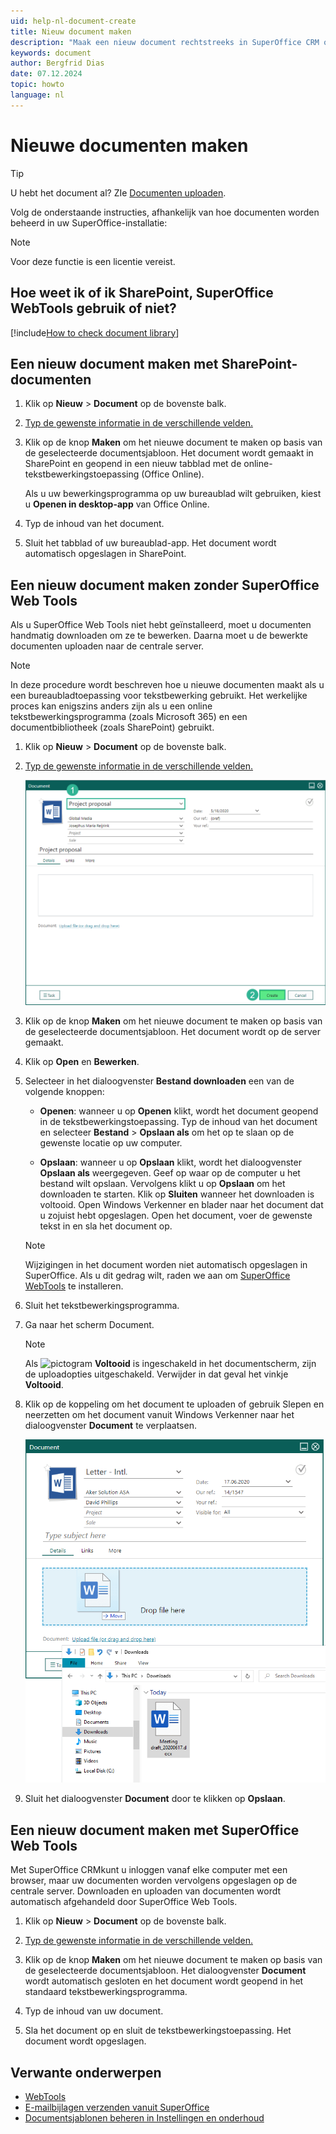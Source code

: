 ```yaml
---
uid: help-nl-document-create
title: Nieuw document maken
description: "Maak een nieuw document rechtstreeks in SuperOffice CRM of upload bestaande documenten, om ervoor te zorgen dat u en uw collega's altijd toegang hebben tot de nieuwste documenten en versies. Deze handleiding laat u zien hoe u beide kunt doen."
keywords: document
author: Bergfrid Dias
date: 07.12.2024
topic: howto
language: nl
---
```


# Nieuwe documenten maken

> [!TIP]
> U hebt het document al? ZIe [Documenten uploaden][1].

Volg de onderstaande instructies, afhankelijk van hoe documenten worden beheerd in uw SuperOffice-installatie:

> [!NOTE]
> Voor deze functie is een licentie vereist.

## Hoe weet ik of ik SharePoint, SuperOffice WebTools gebruik of niet?

[!include[How to check document library](includes/webtools-or-sharepoint.md)]

## Een nieuw document maken met SharePoint-documenten

1. Klik op **Nieuw** > **Document** op de bovenste balk.

2. [Typ de gewenste informatie in de verschillende velden.][2]

3. Klik op de knop **Maken** om het nieuwe document te maken op basis van de geselecteerde documentsjabloon. Het document wordt gemaakt in SharePoint en geopend in een nieuw tabblad met de online-tekstbewerkingstoepassing (Office Online).

    Als u uw bewerkingsprogramma op uw bureaublad wilt gebruiken, kiest u **Openen in desktop-app** van Office Online.

4. Typ de inhoud van het document.

5. Sluit het tabblad of uw bureaublad-app. Het document wordt automatisch opgeslagen in SharePoint.

## Een nieuw document maken zonder SuperOffice Web Tools

Als u SuperOffice Web Tools niet hebt geïnstalleerd, moet u documenten handmatig downloaden om ze te bewerken. Daarna moet u de bewerkte documenten uploaden naar de centrale server.

> [!NOTE]
> In deze procedure wordt beschreven hoe u nieuwe documenten maakt als u een bureaubladtoepassing voor tekstbewerking gebruikt. Het werkelijke proces kan enigszins anders zijn als u een online tekstbewerkingsprogramma (zoals Microsoft 365) en een documentbibliotheek (zoals SharePoint) gebruikt.

1. Klik op **Nieuw** > **Document** op de bovenste balk.

2. [Typ de gewenste informatie in de verschillende velden.][2]

    ![Create document from template -screenshot][img3]

3. Klik op de knop **Maken** om het nieuwe document te maken op basis van de geselecteerde documentsjabloon. Het document wordt op de server gemaakt.

4. Klik op **Open** en **Bewerken**.

5. Selecteer in het dialoogvenster **Bestand downloaden** een van de volgende knoppen:

    * **Openen**: wanneer u op **Openen** klikt, wordt het document geopend in de tekstbewerkingstoepassing. Typ de inhoud van het document en selecteer **Bestand** > **Opslaan als** om het op te slaan op de gewenste locatie op uw computer.

    * **Opslaan**: wanneer u op **Opslaan** klikt, wordt het dialoogvenster **Opslaan als** weergegeven. Geef op waar op de computer u het bestand wilt opslaan. Vervolgens klikt u op **Opslaan** om het downloaden te starten. Klik op **Sluiten** wanneer het downloaden is voltooid. Open Windows Verkenner en blader naar het document dat u zojuist hebt opgeslagen. Open het document, voer de gewenste tekst in en sla het document op.

    > [!NOTE]
    > Wijzigingen in het document worden niet automatisch opgeslagen in SuperOffice. Als u dit gedrag wilt, raden we aan om [SuperOffice WebTools][3] te installeren.

6. Sluit het tekstbewerkingsprogramma.

7. Ga naar het scherm Document.

    > [!NOTE]
    > Als ![pictogram][img1] **Voltooid** is ingeschakeld in het documentscherm, zijn de uploadopties uitgeschakeld. Verwijder in dat geval het vinkje **Voltooid**.

8. Klik op de koppeling om het document te uploaden of gebruik Slepen en neerzetten om het document vanuit Windows Verkenner naar het dialoogvenster **Document** te verplaatsen.

    ![Een nieuw document maken -screenshot][img2]

9. Sluit het dialoogvenster **Document** door te klikken op **Opslaan**.

## Een nieuw document maken met SuperOffice Web Tools

Met SuperOffice CRMkunt u inloggen vanaf elke computer met een browser, maar uw documenten worden vervolgens opgeslagen op de centrale server. Downloaden en uploaden van documenten wordt automatisch afgehandeld door SuperOffice Web Tools.

1. Klik op **Nieuw** > **Document** op de bovenste balk.

2. [Typ de gewenste informatie in de verschillende velden.][2]

3. Klik op de knop **Maken** om het nieuwe document te maken op basis van de geselecteerde documentsjabloon. Het dialoogvenster **Document** wordt automatisch gesloten en het document wordt geopend in het standaard tekstbewerkingsprogramma.

4. Typ de inhoud van uw document.

5. Sla het document op en sluit de tekstbewerkingstoepassing. Het document wordt opgeslagen.

## Verwante onderwerpen

* [WebTools][3]
* [E-mailbijlagen verzenden vanuit SuperOffice][4]
* [Documentsjablonen beheren in Instellingen en onderhoud][5]

<!-- Referenced links -->
[1]: upload.md
[2]: screen/index.md
[3]: ../../webtools/learn/install.md
[4]: send-as-email.md
[5]: ../templates/admin/link-template.md

<!-- Referenced images -->
[img1]: ../../../media/icons/followup-completed-small.png
[img2]: ../../../media/loc/en/document/upload.png
[img3]: ../../../media/loc/en/document/create-document.png
